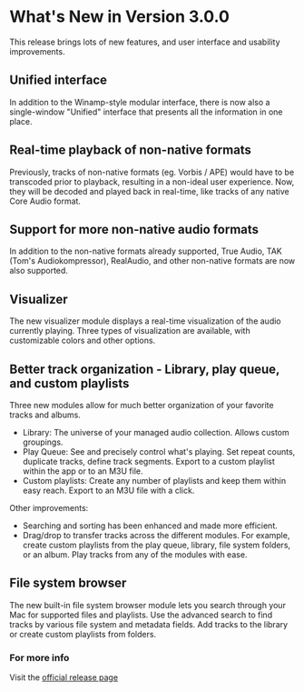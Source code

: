 #  What's New in Version 3.0.0

This release brings lots of new features, and user interface and usability improvements.

## Unified interface

In addition to the Winamp-style modular interface, there is now also a single-window "Unified" interface that presents all the information in one place.

## Real-time playback of non-native formats

Previously, tracks of non-native formats (eg. Vorbis / APE) would have to be transcoded prior to playback, resulting in a non-ideal user experience. Now, they will be decoded and played back in real-time, like tracks of any native Core Audio format.

## Support for more non-native audio formats

In addition to the non-native formats already supported, True Audio, TAK (Tom's Audiokompressor), RealAudio, and other non-native formats are now also supported.

## Visualizer

The new visualizer module displays a real-time visualization of the audio currently playing. Three types of visualization are available, with customizable colors and other options.

## Better track organization - Library, play queue, and custom playlists

Three new modules allow for much better organization of your favorite tracks and albums.

* Library:  The universe of your managed audio collection. Allows custom groupings.
* Play Queue:  See and precisely control what's playing. Set repeat counts, duplicate tracks, define track segments. Export to a custom playlist within the app or to an M3U file.
* Custom playlists:  Create any number of playlists and keep them within easy reach. Export to an M3U file with a click.

Other improvements:

* Searching and sorting has been enhanced and made more efficient.
* Drag/drop to transfer tracks across the different modules. For example, create custom playlists from the play queue, library, file system folders, or an album. Play tracks from any of the modules with ease.  

## File system browser

The new built-in file system browser module lets you search through your Mac for supported files and playlists. Use the advanced search to find tracks by various file system and metadata fields. Add tracks to the library or create custom playlists from folders.

### **For more info**
Visit the [official release page](https://github.com/maculateConception/aural-player/releases/tag/3.0.0)
